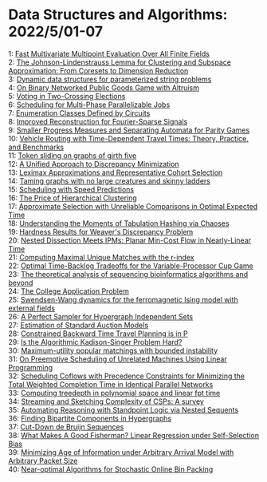 # Data Structures and Algorithms: 2022/5/01-07  
1: [Fast Multivariate Multipoint Evaluation Over All Finite Fields](https://doi.org/10.48550/arXiv.2205.00342)  
2: [The Johnson-Lindenstrauss Lemma for Clustering and Subspace  Approximation: From Coresets to Dimension Reduction](https://doi.org/10.48550/arXiv.2205.00371)  
3: [Dynamic data structures for parameterized string problems](https://doi.org/10.48550/arXiv.2205.00441)  
4: [On Binary Networked Public Goods Game with Altruism](https://doi.org/10.48550/arXiv.2205.00442)  
5: [Voting in Two-Crossing Elections](https://doi.org/10.48550/arXiv.2205.00474)  
6: [Scheduling for Multi-Phase Parallelizable Jobs](https://doi.org/10.48550/arXiv.2205.00518)  
7: [Enumeration Classes Defined by Circuits](https://doi.org/10.48550/arXiv.2205.00539)  
8: [Improved Reconstruction for Fourier-Sparse Signals](https://doi.org/10.48550/arXiv.2205.00658)  
9: [Smaller Progress Measures and Separating Automata for Parity Games](https://doi.org/10.48550/arXiv.2205.00744)  
10: [Vehicle Routing with Time-Dependent Travel Times: Theory, Practice, and  Benchmarks](https://doi.org/10.48550/arXiv.2205.00889)  
11: [Token sliding on graphs of girth five](https://doi.org/10.48550/arXiv.2205.01009)  
12: [A Unified Approach to Discrepancy Minimization](https://doi.org/10.48550/arXiv.2205.01023)  
13: [Leximax Approximations and Representative Cohort Selection](https://doi.org/10.48550/arXiv.2205.01157)  
14: [Taming graphs with no large creatures and skinny ladders](https://doi.org/10.48550/arXiv.2205.01191)  
15: [Scheduling with Speed Predictions](https://doi.org/10.48550/arXiv.2205.01247)  
16: [The Price of Hierarchical Clustering](https://doi.org/10.48550/arXiv.2205.01417)  
17: [Approximate Selection with Unreliable Comparisons in Optimal Expected  Time](https://doi.org/10.48550/arXiv.2205.01448)  
18: [Understanding the Moments of Tabulation Hashing via Chaoses](https://doi.org/10.48550/arXiv.2205.01453)  
19: [Hardness Results for Weaver's Discrepancy Problem](https://doi.org/10.48550/arXiv.2205.01482)  
20: [Nested Dissection Meets IPMs: Planar Min-Cost Flow in Nearly-Linear Time](https://doi.org/10.48550/arXiv.2205.01562)  
21: [Computing Maximal Unique Matches with the r-index](https://doi.org/10.48550/arXiv.2205.01576)  
22: [Optimal Time-Backlog Tradeoffs for the Variable-Processor Cup Game](https://doi.org/10.48550/arXiv.2205.01722)  
23: [The theoretical analysis of sequencing bioinformatics algorithms and  beyond](https://doi.org/10.48550/arXiv.2205.01785)  
24: [The College Application Problem](https://doi.org/10.48550/arXiv.2205.01869)  
25: [Swendsen-Wang dynamics for the ferromagnetic Ising model with external  fields](https://doi.org/10.48550/arXiv.2205.01985)  
26: [A Perfect Sampler for Hypergraph Independent Sets](https://doi.org/10.48550/arXiv.2205.02050)  
27: [Estimation of Standard Auction Models](https://doi.org/10.48550/arXiv.2205.02060)  
28: [Constrained Backward Time Travel Planning is in P](https://doi.org/10.48550/arXiv.2205.03372)  
29: [Is the Algorithmic Kadison-Singer Problem Hard?](https://doi.org/10.48550/arXiv.2205.02161)  
30: [Maximum-utility popular matchings with bounded instability](https://doi.org/10.48550/arXiv.2205.02189)  
31: [On Preemptive Scheduling of Unrelated Machines Using Linear Programming](https://doi.org/10.48550/arXiv.2205.02351)  
32: [Scheduling Coflows with Precedence Constraints for Minimizing the Total  Weighted Completion Time in Identical Parallel Networks](https://doi.org/10.48550/arXiv.2205.02474)  
33: [Computing treedepth in polynomial space and linear fpt time](https://doi.org/10.48550/arXiv.2205.02656)  
34: [Streaming and Sketching Complexity of CSPs: A survey](https://doi.org/10.48550/arXiv.2205.02744)  
35: [Automating Reasoning with Standpoint Logic via Nested Sequents](https://doi.org/10.48550/arXiv.2205.02749)  
36: [Finding Bipartite Components in Hypergraphs](https://doi.org/10.48550/arXiv.2205.02771)  
37: [Cut-Down de Bruijn Sequences](https://doi.org/10.48550/arXiv.2205.02815)  
38: [What Makes A Good Fisherman? Linear Regression under Self-Selection Bias](https://doi.org/10.48550/arXiv.2205.03246)  
39: [Minimizing Age of Information under Arbitrary Arrival Model with  Arbitrary Packet Size](https://doi.org/10.48550/arXiv.2205.03399)  
40: [Near-optimal Algorithms for Stochastic Online Bin Packing](https://doi.org/10.48550/arXiv.2205.03622)  